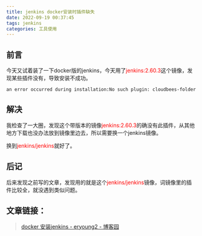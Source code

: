 ```yaml
---
title: jenkins docker安装时插件缺失
date: 2022-09-19 00:37:45
tags: jenkins
categories: 工具使用
---
```


## 前言

今天又试着装了一下docker版的jenkins，今天用了<font color="red">jenkins:2.60.3</font>这个镜像，发现某些插件没有，导致安装不成功。

```shell
an error occurred during installation:No such plugin: cloudbees-folder
```

## 解决

我检查了一大圈，发现这个带版本的镜像<font color="red">jenkins:2.60.3</font>的确没有此插件，从其他地方下载也没办法放到镜像里边去，所以需要换一个jenkins镜像。

换到<font color="red">jenkins/jenkins</font>就好了。

## 后记

后来发现之前写的文章，发现用的就是这个<font color="red">jenkins/jenkins</font>镜像，词镜像里的插件比较全，就没遇到类似问题。

## 文章链接：

> [docker 安装jenkins - eryoung2 - 博客园](https://www.cnblogs.com/young233/p/14815787.html)
